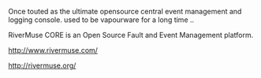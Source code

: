 
Once touted as the ultimate opensource central event management and logging console.
used to be vapourware for a long time .. 



RiverMuse CORE is an Open Source Fault and Event Management platform.




http://www.rivermuse.com/

http://rivermuse.org/
